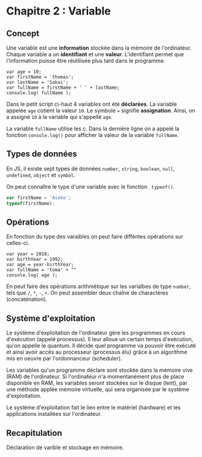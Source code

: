 # Chapitre 2 : Variable

## Concept

Une variable est une **information** stockée dans la mémoire de l'ordinateur. Chaque variable a un **identifiant** et une **valeur**. L'identifiant permet que l'information puisse être réutilisée plus tard dans le programme.


```
var age = 10;
var firstName = 'thomas';
var lastName = 'Sakai';
var fullName = firstName + ' ' + lastName;
console.log( fullName );

```

Dans le petit script ci-haut 4 variables ont été **déclarées**. La variable appelée `age` cotient la valeur `10`. Le symbole `=` signifie **assignation**. Ainsi, on a assigné `10` à la variable qui s'appellé `age`.

La variable `fullName` utilise les c. Dans la dernière ligne on a appelé la fonction `console.log()` pour afficher la valeur de la variable `fullName`.

## Types de données
En JS, il existe sept types de données `number`, `string`, `boolean`, `null`, `undefined`, `object` et `symbol`.

On peut connaître le type d'une variable avec le fonction ` typeof()`.

```js
var firstName = 'Asako';
typeof(firstName);
```

## Opérations

En fonction du type des varaibles on peut faire difféntes opérations sur celles-ci.

```
var year = 2018;
var birthYear = 1992;
var age = year-birthYear;
var fullName = 'toma' + ""
console.log( age );

```
En peut faire des opérations arithmétique sur les varialbes de type `number`, tels que `/`, `*`, `-`, `+`. On peut assembler deux chaîne de charactères (concaténation).


## Système d'exploitation

Le système d'exploitation de l'ordinateur gère les programmes en cours d'exécution (appelé processus). Il leur alloue un certain temps d'exécution, qu'on appelle le quantum. Il décide quel programme va pouvoir être exécuté et ainsi avoir accès au processeur (processus élu) grâce à un algorithme mis en oeuvre par l'ordonnanceur (scheduler).

Les variables qu'un programme déclare sont stockée dans la mémoire vive (RAM) de l'ordinateur. Si l'ordinateur n'a momentanément plus de place disponible en RAM, les variables seront stockées sur le disque (lent), par une méthode applée mémoire virtuelle, qui sera organisée par le système d'exploitation.

Le système d'exploitation fait le lien entre le matériel (hardware) et les applications installées sur l'ordinateur.

## Recapitulation

Déclaration de varible et stockage en mémoire.
